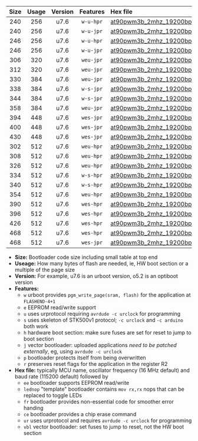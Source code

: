 |Size|Usage|Version|Features|Hex file|
|:-:|:-:|:-:|:-:|:--|
|240|256|u7.6|`w-u-hpr`|[at90pwm3b_2mhz_19200bps_ur.hex](https://raw.githubusercontent.com/stefanrueger/urboot/main/bootloaders/at90pwm3b/fcpu_2mhz/19200_bps/at90pwm3b_2mhz_19200bps_ur.hex)|
|240|256|u7.6|`w-u-jpr`|[at90pwm3b_2mhz_19200bps_ur_vbl.hex](https://raw.githubusercontent.com/stefanrueger/urboot/main/bootloaders/at90pwm3b/fcpu_2mhz/19200_bps/at90pwm3b_2mhz_19200bps_ur_vbl.hex)|
|246|256|u7.6|`w-u-hpr`|[at90pwm3b_2mhz_19200bps_lednop_ur.hex](https://raw.githubusercontent.com/stefanrueger/urboot/main/bootloaders/at90pwm3b/fcpu_2mhz/19200_bps/at90pwm3b_2mhz_19200bps_lednop_ur.hex)|
|246|256|u7.6|`w-u-jpr`|[at90pwm3b_2mhz_19200bps_lednop_ur_vbl.hex](https://raw.githubusercontent.com/stefanrueger/urboot/main/bootloaders/at90pwm3b/fcpu_2mhz/19200_bps/at90pwm3b_2mhz_19200bps_lednop_ur_vbl.hex)|
|306|320|u7.6|`weu-jpr`|[at90pwm3b_2mhz_19200bps_ee_ur_vbl.hex](https://raw.githubusercontent.com/stefanrueger/urboot/main/bootloaders/at90pwm3b/fcpu_2mhz/19200_bps/at90pwm3b_2mhz_19200bps_ee_ur_vbl.hex)|
|312|320|u7.6|`weu-jpr`|[at90pwm3b_2mhz_19200bps_ee_lednop_ur_vbl.hex](https://raw.githubusercontent.com/stefanrueger/urboot/main/bootloaders/at90pwm3b/fcpu_2mhz/19200_bps/at90pwm3b_2mhz_19200bps_ee_lednop_ur_vbl.hex)|
|330|384|u7.6|`weu-jpr`|[at90pwm3b_2mhz_19200bps_ee_lednop_fr_ur_vbl.hex](https://raw.githubusercontent.com/stefanrueger/urboot/main/bootloaders/at90pwm3b/fcpu_2mhz/19200_bps/at90pwm3b_2mhz_19200bps_ee_lednop_fr_ur_vbl.hex)|
|338|384|u7.6|`w-s-jpr`|[at90pwm3b_2mhz_19200bps_vbl.hex](https://raw.githubusercontent.com/stefanrueger/urboot/main/bootloaders/at90pwm3b/fcpu_2mhz/19200_bps/at90pwm3b_2mhz_19200bps_vbl.hex)|
|344|384|u7.6|`w-s-jpr`|[at90pwm3b_2mhz_19200bps_lednop_vbl.hex](https://raw.githubusercontent.com/stefanrueger/urboot/main/bootloaders/at90pwm3b/fcpu_2mhz/19200_bps/at90pwm3b_2mhz_19200bps_lednop_vbl.hex)|
|358|384|u7.6|`weu-jpr`|[at90pwm3b_2mhz_19200bps_ee_lednop_fr_ce_ur_vbl.hex](https://raw.githubusercontent.com/stefanrueger/urboot/main/bootloaders/at90pwm3b/fcpu_2mhz/19200_bps/at90pwm3b_2mhz_19200bps_ee_lednop_fr_ce_ur_vbl.hex)|
|394|448|u7.6|`wes-jpr`|[at90pwm3b_2mhz_19200bps_ee_vbl.hex](https://raw.githubusercontent.com/stefanrueger/urboot/main/bootloaders/at90pwm3b/fcpu_2mhz/19200_bps/at90pwm3b_2mhz_19200bps_ee_vbl.hex)|
|400|448|u7.6|`wes-jpr`|[at90pwm3b_2mhz_19200bps_ee_lednop_vbl.hex](https://raw.githubusercontent.com/stefanrueger/urboot/main/bootloaders/at90pwm3b/fcpu_2mhz/19200_bps/at90pwm3b_2mhz_19200bps_ee_lednop_vbl.hex)|
|430|448|u7.6|`wes-jpr`|[at90pwm3b_2mhz_19200bps_ee_lednop_fr_vbl.hex](https://raw.githubusercontent.com/stefanrueger/urboot/main/bootloaders/at90pwm3b/fcpu_2mhz/19200_bps/at90pwm3b_2mhz_19200bps_ee_lednop_fr_vbl.hex)|
|302|512|u7.6|`weu-hpr`|[at90pwm3b_2mhz_19200bps_ee_ur.hex](https://raw.githubusercontent.com/stefanrueger/urboot/main/bootloaders/at90pwm3b/fcpu_2mhz/19200_bps/at90pwm3b_2mhz_19200bps_ee_ur.hex)|
|308|512|u7.6|`weu-hpr`|[at90pwm3b_2mhz_19200bps_ee_lednop_ur.hex](https://raw.githubusercontent.com/stefanrueger/urboot/main/bootloaders/at90pwm3b/fcpu_2mhz/19200_bps/at90pwm3b_2mhz_19200bps_ee_lednop_ur.hex)|
|326|512|u7.6|`weu-hpr`|[at90pwm3b_2mhz_19200bps_ee_lednop_fr_ur.hex](https://raw.githubusercontent.com/stefanrueger/urboot/main/bootloaders/at90pwm3b/fcpu_2mhz/19200_bps/at90pwm3b_2mhz_19200bps_ee_lednop_fr_ur.hex)|
|334|512|u7.6|`w-s-hpr`|[at90pwm3b_2mhz_19200bps.hex](https://raw.githubusercontent.com/stefanrueger/urboot/main/bootloaders/at90pwm3b/fcpu_2mhz/19200_bps/at90pwm3b_2mhz_19200bps.hex)|
|340|512|u7.6|`w-s-hpr`|[at90pwm3b_2mhz_19200bps_lednop.hex](https://raw.githubusercontent.com/stefanrueger/urboot/main/bootloaders/at90pwm3b/fcpu_2mhz/19200_bps/at90pwm3b_2mhz_19200bps_lednop.hex)|
|354|512|u7.6|`weu-hpr`|[at90pwm3b_2mhz_19200bps_ee_lednop_fr_ce_ur.hex](https://raw.githubusercontent.com/stefanrueger/urboot/main/bootloaders/at90pwm3b/fcpu_2mhz/19200_bps/at90pwm3b_2mhz_19200bps_ee_lednop_fr_ce_ur.hex)|
|390|512|u7.6|`wes-hpr`|[at90pwm3b_2mhz_19200bps_ee.hex](https://raw.githubusercontent.com/stefanrueger/urboot/main/bootloaders/at90pwm3b/fcpu_2mhz/19200_bps/at90pwm3b_2mhz_19200bps_ee.hex)|
|396|512|u7.6|`wes-hpr`|[at90pwm3b_2mhz_19200bps_ee_lednop.hex](https://raw.githubusercontent.com/stefanrueger/urboot/main/bootloaders/at90pwm3b/fcpu_2mhz/19200_bps/at90pwm3b_2mhz_19200bps_ee_lednop.hex)|
|426|512|u7.6|`wes-hpr`|[at90pwm3b_2mhz_19200bps_ee_lednop_fr.hex](https://raw.githubusercontent.com/stefanrueger/urboot/main/bootloaders/at90pwm3b/fcpu_2mhz/19200_bps/at90pwm3b_2mhz_19200bps_ee_lednop_fr.hex)|
|468|512|u7.6|`wes-hpr`|[at90pwm3b_2mhz_19200bps_ee_lednop_fr_ce.hex](https://raw.githubusercontent.com/stefanrueger/urboot/main/bootloaders/at90pwm3b/fcpu_2mhz/19200_bps/at90pwm3b_2mhz_19200bps_ee_lednop_fr_ce.hex)|
|468|512|u7.6|`wes-jpr`|[at90pwm3b_2mhz_19200bps_ee_lednop_fr_ce_vbl.hex](https://raw.githubusercontent.com/stefanrueger/urboot/main/bootloaders/at90pwm3b/fcpu_2mhz/19200_bps/at90pwm3b_2mhz_19200bps_ee_lednop_fr_ce_vbl.hex)|

- **Size:** Bootloader code size including small table at top end
- **Useage:** How many bytes of flash are needed, ie, HW boot section or a multiple of the page size
- **Version:** For example, u7.6 is an urboot version, o5.2 is an optiboot version
- **Features:**
  + `w` urboot provides `pgm_write_page(sram, flash)` for the application at `FLASHEND-4+1`
  + `e` EEPROM read/write support
  + `u` uses urprotocol requiring `avrdude -c urclock` for programming
  + `s` uses skeleton of STK500v1 protocol; `-c urclock` and `-c arduino` both work
  + `h` hardware boot section: make sure fuses are set for reset to jump to boot section
  + `j` vector bootloader: uploaded applications *need to be patched externally*, eg, using `avrdude -c urclock`
  + `p` bootloader protects itself from being overwritten
  + `r` preserves reset flags for the application in the register R2
- **Hex file:** typically MCU name, oscillator frequency (16 MHz default) and baud rate (115200 default) followed by
  + `ee` bootloader supports EEPROM read/write
  + `lednop` "template" bootloader contains `mov rx,rx` nops that can be replaced to toggle LEDs
  + `fr` bootloader provides non-essential code for smoother error handing
  + `ce` bootloader provides a chip erase command
  + `ur` uses urprotocol and requires `avrdude -c urclock` for programming
  + `vbl` vector bootloader: set fuses to jump to reset, not the HW boot section
